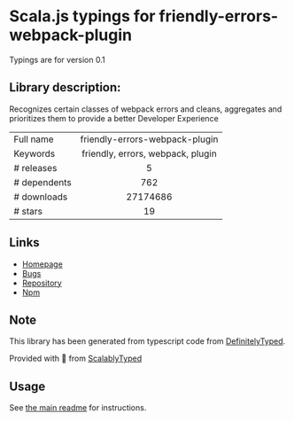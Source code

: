 
# Scala.js typings for friendly-errors-webpack-plugin

Typings are for version 0.1

## Library description:
Recognizes certain classes of webpack errors and cleans, aggregates and prioritizes them to provide a better Developer Experience

|                    |                 |
| ------------------ | :-------------: |
| Full name          | friendly-errors-webpack-plugin |
| Keywords           | friendly, errors, webpack, plugin |
| # releases         | 5 |
| # dependents       | 762 |
| # downloads        | 27174686 |
| # stars            | 19 |

## Links
- [Homepage](https://github.com/geowarin/friendly-errors-webpack-plugin#readme)
- [Bugs](https://github.com/geowarin/friendly-errors-webpack-plugin/issues)
- [Repository](https://github.com/geowarin/friendly-errors-webpack-plugin)
- [Npm](https://www.npmjs.com/package/friendly-errors-webpack-plugin)
    


## Note
This library has been generated from typescript code from [DefinitelyTyped](https://definitelytyped.org).

Provided with :purple_heart: from [ScalablyTyped](https://github.com/oyvindberg/ScalablyTyped)

## Usage
See [the main readme](../../readme.md) for instructions.


